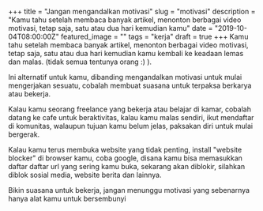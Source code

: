 +++
title = "Jangan mengandalkan motivasi"
slug = "motivasi"
description = "Kamu tahu setelah membaca banyak artikel, menonton berbagai video motivasi, tetap saja, satu atau dua hari kemudian kamu"
date = "2019-10-04T08:00:00Z"
featured_image = ""
tags = "kerja"
draft = true
+++ 
Kamu tahu setelah membaca banyak artikel, menonton berbagai video motivasi, tetap saja, satu atau dua hari kemudian kamu kembali ke keadaan lemas dan malas. (tidak semua tentunya orang :) ).

Ini alternatif untuk kamu, dibanding mengandalkan motivasi untuk mulai mengerjakan sesuatu, cobalah membuat suasana untuk terpaksa berkarya atau bekerja.

Kalau kamu seorang freelance yang bekerja atau belajar di kamar, cobalah datang ke cafe untuk beraktivitas, kalau kamu malas sendiri, ikut mendaftar di komunitas, walaupun tujuan kamu belum jelas, paksakan diri untuk mulai bergerak.

Kalau kamu terus membuka website yang tidak penting, install "website blocker" di browser kamu, coba google, disana kamu bisa memasukkan daftar daftar url yang sering kamu buka, sekarang akan diblokir, silahkan diblok sosial media, website berita dan lainnya.

Bikin suasana untuk bekerja, jangan menunggu motivasi yang sebenarnya hanya alat kamu untuk bersembunyi
